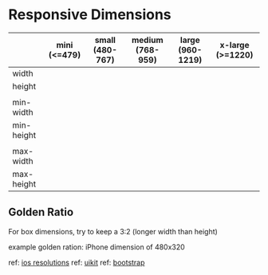 # Responsive Dimensions

| | mini (<=479)|small (480-767)|medium (768-959)|large (960-1219)|x-large (>=1220)|
|---|----|-----|------|-----|-------|
|width||||||
|height|
||
|min-width|
|min-height|
||
|max-width|
|max-height|

## Golden Ratio

For box dimensions, try to keep a 3:2 (longer width than height)

example golden ration: iPhone dimension of 480x320


ref: [ios resolutions](http://ivomynttinen.com/blog/ios-design-guidelines)
ref: [uikit](http://getuikit.com/docs/grid.html#responsive-width)
ref: [bootstrap](http://getbootstrap.com/css/#grid)
